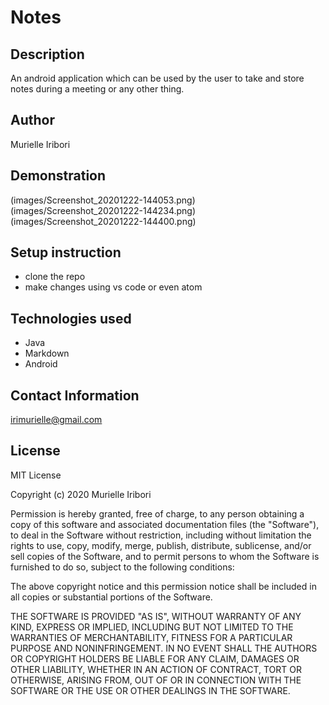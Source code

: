 # Notes

## Description
An android application which can be used by the user to take and store notes during a meeting or any other thing.

## Author
Murielle Iribori

## Demonstration
(images/Screenshot_20201222-144053.png)
(images/Screenshot_20201222-144234.png)
(images/Screenshot_20201222-144400.png)

## Setup instruction
* clone the repo
* make changes using vs code or even atom

## Technologies used
* Java
* Markdown
* Android

## Contact Information
irimurielle@gmail.com

## License
MIT License

Copyright (c) 2020 Murielle Iribori

Permission is hereby granted, free of charge, to any person obtaining a copy
of this software and associated documentation files (the "Software"), to deal
in the Software without restriction, including without limitation the rights
to use, copy, modify, merge, publish, distribute, sublicense, and/or sell
copies of the Software, and to permit persons to whom the Software is
furnished to do so, subject to the following conditions:

The above copyright notice and this permission notice shall be included in all
copies or substantial portions of the Software.

THE SOFTWARE IS PROVIDED "AS IS", WITHOUT WARRANTY OF ANY KIND, EXPRESS OR
IMPLIED, INCLUDING BUT NOT LIMITED TO THE WARRANTIES OF MERCHANTABILITY,
FITNESS FOR A PARTICULAR PURPOSE AND NONINFRINGEMENT. IN NO EVENT SHALL THE
AUTHORS OR COPYRIGHT HOLDERS BE LIABLE FOR ANY CLAIM, DAMAGES OR OTHER
LIABILITY, WHETHER IN AN ACTION OF CONTRACT, TORT OR OTHERWISE, ARISING FROM,
OUT OF OR IN CONNECTION WITH THE SOFTWARE OR THE USE OR OTHER DEALINGS IN THE
SOFTWARE.
